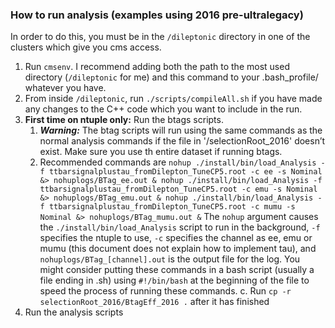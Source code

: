 ### How to run analysis (examples using 2016 pre-ultralegacy)
In order to do this, you must be in the `/dileptonic` directory in one of the clusters which give you cms access.
1.	Run  `cmsenv`. I recommend adding both the path to the most used directory (`/dileptonic` for me) and this command to your .bash_profile/ whatever you have.
2.	From inside `/dileptonic`, run `./scripts/compileAll.sh` if you have made any changes to the C++ code which you want to include in the run.
3.	**First time on ntuple only:** Run the btags scripts.
    1.  ***Warning:*** The btag scripts will run using the same commands as the normal analysis commands if the file in '/selectionRoot_2016' doesn’t exist. Make sure you use th entire dataset if running btags.
    1.	Recommended commands are 
    `nohup ./install/bin/load_Analysis -f ttbarsignalplustau_fromDilepton_TuneCP5.root -c ee -s Nominal &> nohuplogs/BTag_ee.out &
     nohup ./install/bin/load_Analysis -f ttbarsignalplustau_fromDilepton_TuneCP5.root -c emu -s Nominal &> nohuplogs/BTag_emu.out &
     nohup ./install/bin/load_Analysis -f ttbarsignalplustau_fromDilepton_TuneCP5.root -c mumu -s Nominal &> nohuplogs/BTag_mumu.out &`
     The `nohup` argument causes the `./install/bin/load_Analysis` script to run in the background, `-f` specifies the ntuple to use, `-c` specifies the channel as ee, emu or mumu (this document does not explain how to implement tau), and `nohuplogs/BTag_[channel].out` is the output file for the log. You might consider putting these commands in a bash script (usually a file ending in .sh) using `#!/bin/bash` at the beginning of the file to speed the process of running these commands.
    c.   Run `cp -r selectionRoot_2016/BtagEff_2016 .` after it has finished
4.	Run the analysis scripts
